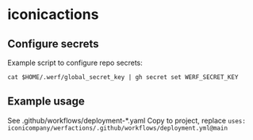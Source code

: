 # iconicactions

## Configure secrets

Example script to configure repo secrets:

```
cat $HOME/.werf/global_secret_key | gh secret set WERF_SECRET_KEY
```

## Example usage

See .github/workflows/deployment-*.yaml
Copy to project, replace `uses: iconicompany/werfactions/.github/workflows/deployment.yml@main`
